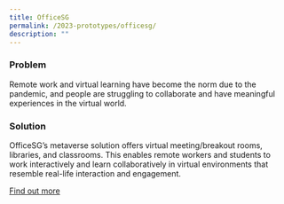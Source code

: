 ```yaml
---
title: OfficeSG
permalink: /2023-prototypes/officesg/
description: ""
---
```

### Problem
Remote work and virtual learning have become the norm due to the pandemic, and people are struggling to collaborate and have meaningful experiences in the virtual world.

### Solution
OfficeSG’s metaverse solution offers virtual meeting/breakout rooms, libraries, and classrooms. This enables remote workers and students to work interactively and learn collaboratively in virtual environments that resemble real-life interaction and engagement.

[Find out more](https://docs.google.com/presentation/d/1SnedY5JQO4-cI9ncojMLJqEH5zM8J6fe-5avPSO-vbc/edit#slide=id.g2031e3f746a_0_24)